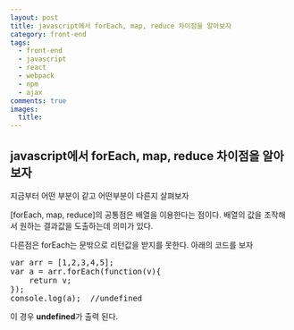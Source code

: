 ```yaml
---
layout: post
title: javascript에서 forEach, map, reduce 차이점을 알아보자
category: front-end
tags:
  - front-end
  - javascript
  - react
  - webpack
  - npm
  - ajax
comments: true
images:
  title:
---
```


## javascript에서 forEach, map, reduce 차이점을 알아보자    

지금부터 어떤 부분이 같고 어떤부분이 다른지 살펴보자

<!--more-->

[forEach, map, reduce]의 공통점은 배열을 이용한다는 점이다.
배열의 값을 조작해서 원하는 결과값을 도출하는데 의미가 있다.

다른점은 forEach는 문밖으로 리턴값을 받지를 못한다. 아래의 코드를 보자

<pre class="brush: js">
var arr = [1,2,3,4,5];
var a = arr.forEach(function(v){
	return v;
});
console.log(a);  //undefined
</pre>

이 경우 **undefined**가 출력 된다.